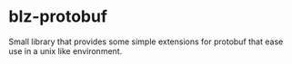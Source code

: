 # blz-protobuf
Small library that provides some simple extensions for protobuf that ease use in a unix like environment.
